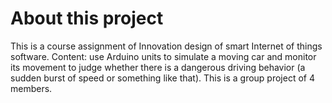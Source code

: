# About this project
This is a course assignment of Innovation design of smart Internet of things software.
Content: use Arduino units to simulate a moving car and monitor its movement to judge whether there is a dangerous driving behavior (a sudden burst of speed or something like that).
This is a group project of 4 members.
